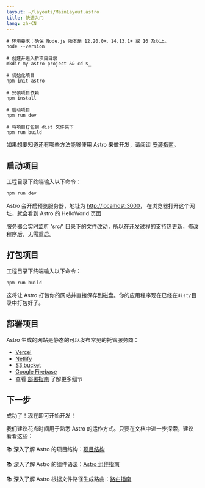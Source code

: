 ```yaml
---
layout: ~/layouts/MainLayout.astro
title: 快速入门
lang: zh-CN
---
```


```shell
# 环境要求：确保 Node.js 版本是 12.20.0+、14.13.1+ 或 16 及以上。
node --version

# 创建并进入新项目目录
mkdir my-astro-project && cd $_

# 初始化项目
npm init astro

# 安装项目依赖
npm install

# 启动项目
npm run dev

# 将项目打包到 dist 文件夹下
npm run build
```

如果想要知道还有哪些方法能够使用 Astro 来做开发，请阅读 [安装指南](installation)。

## 启动项目

工程目录下终端输入以下命令：

```bash
npm run dev
```

Astro 会开启预览服务器，地址为 [http://localhost:3000](http://localhost:3000)，
在浏览器打开这个网址，就会看到 Astro 的 HelloWorld 页面

服务器会实时监听 'src/' 目录下的文件改动，所以在开发过程的支持热更新，修改程序后，无需重启。

## 打包项目

工程目录下终端输入以下命令：

```bash
npm run build
```

这将让 Astro 打包你的网站并直接保存到磁盘。你的应用程序现在已经在`dist/`目录中打包好了。

## 部署项目

Astro 生成的网站是静态的可以发布常见的托管服务商：

- [Vercel](https://vercel.com/)
- [Netlify](https://www.netlify.com/)
- [S3 bucket](https://aws.amazon.com/s3/)
- [Google Firebase](https://firebase.google.com/)
- 查看 [部署指南](/guides/deploy) 了解更多细节

## 下一步

成功了！现在即可开始开发！

我们建议花点时间用于熟悉 Astro 的运作方式。只要在文档中进一步探索，建议看看这些：

📚 深入了解 Astro 的项目结构：[项目结构](/core-concepts/project-structure)

📚 深入了解 Astro 的组件语法：[Astro 组件指南](/core-concepts/astro-components)

📚 深入了解 Astro 根据文件路径生成路由：[路由指南](core-concepts/astro-pages)
